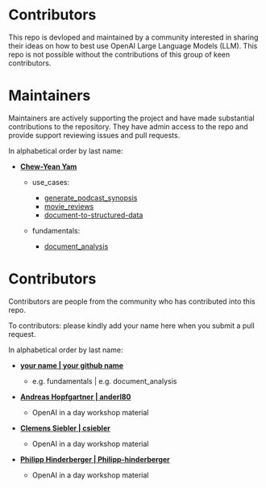 # Contributors  

This repo is devloped and maintained by a community interested in sharing their ideas on how to best use OpenAI Large Language Models (LLM). This repo is not possible without the contributions of this group of keen contributors. 

# Maintainers
Maintainers are actively supporting the project and have made substantial contributions to the repository.
They have admin access to the repo and provide support reviewing issues and pull requests.

In alphabetical order by last name:
- **[Chew-Yean Yam](https://github.com/ryubidragonfire)**
   - use_cases:
      - [generate_podcast_synopsis](./use_cases/generate_podcast_synopsis/)
      - [movie_reviews](./use_cases/movie_reviews/)
      - [document-to-structured-data](./use_cases/document_to_structured_data/)


   - fundamentals:
      - [document_analysis](./fundamentals/document_analysis/)


# Contributors
Contributors are people from the community who has contributed into this repo.

To contributors: please kindly add your name here when you submit a pull request.

In alphabetical order by last name:
- **[your name | your github name](https://github.com/your_github_name)**
   - e.g. fundamentals | e.g. document_analysis

- **[Andreas Hopfgartner | anderl80](https://github.com/anderl80)**
   - OpenAI in a day workshop material
- **[Clemens Siebler | csiebler](https://github.com/csiebler)**
   - OpenAI in a day workshop material
- **[Philipp Hinderberger | Philipp-hinderberger](https://github.com/Philipp-hinderberger)**
   - OpenAI in a day workshop material
